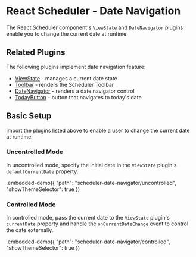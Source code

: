 # React Scheduler - Date Navigation

The React Scheduler component's `ViewState` and `DateNavigator` plugins enable you to change the current date at runtime.

## Related Plugins

The following plugins implement date navigation feature:

- [ViewState](../reference/view-state.md) - manages a current date state
- [Toolbar](../reference/toolbar.md) - renders the Scheduler Toolbar
- [DateNavigator](../reference/date-navigator.md) - renders a date navigator control
- [TodayButton](../reference/today-button.md) - button that navigates to today's date

## Basic Setup

Import the plugins listed above to enable a user to change the current date at runtime.

### Uncontrolled Mode

In uncontrolled mode, specify the initial date in the `ViewState` plugin's `defaultCurrentDate` property.

.embedded-demo({ "path": "scheduler-date-navigator/uncontrolled", "showThemeSelector": true })

### Controlled Mode

In controlled mode, pass the current date to the `ViewState` plugin's `currentDate` property and handle the `onCurrentDateChange` event to control the date externally.

.embedded-demo({ "path": "scheduler-date-navigator/controlled", "showThemeSelector": true })
